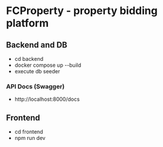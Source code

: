 # FCProperty - property bidding platform


## Backend and DB
- cd backend
- docker compose up --build
- execute db seeder 

### API Docs (Swagger)
- http://localhost:8000/docs

## Frontend
- cd frontend
- npm run dev
